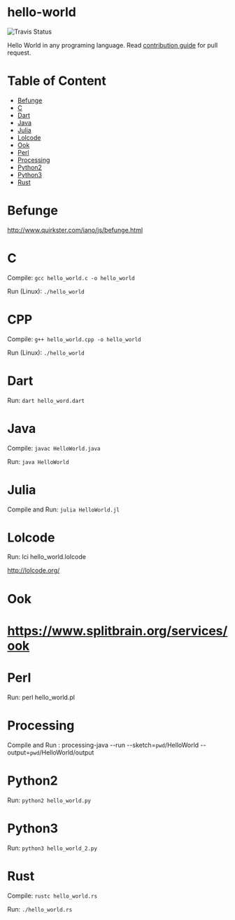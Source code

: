 
# hello-world

![Travis Status](https://www.travis-ci.org/berviantoleo/hello-world.svg?branch=master)

Hello World in any programing language. Read [contribution guide](CONTRIBUTION.md) for pull request.

# Table of Content
* [Befunge](#Befunge)
* [C](#C)
* [Dart](#dart)
* [Java](#Java)
* [Julia](#Julia)
* [Lolcode](#Lolcode)
* [Ook](#Ook)
* [Perl](#Perl)
* [Processing](#Processing)
* [Python2](#Python2)
* [Python3](#Python)
* [Rust](#Rust)


# Befunge

http://www.quirkster.com/iano/js/befunge.html

# C

Compile: `gcc hello_world.c -o hello_world`

Run (Linux): `./hello_world`

# CPP

Compile: `g++ hello_world.cpp -o hello_world`

Run (Linux): `./hello_world`


# Dart

Run: `dart hello_word.dart`

# Java

Compile: `javac HelloWorld.java`

Run: `java HelloWorld`

# Julia

Compile and Run: `julia HelloWorld.jl`

# Lolcode

Run: lci hello_world.lolcode

http://lolcode.org/

# Ook

https://www.splitbrain.org/services/ook
=======

# Perl
Run: perl hello_world.pl

# Processing
Compile and Run : processing-java --run --sketch=`pwd`/HelloWorld --output=`pwd`/HelloWorld/output

# Python2

Run: `python2 hello_world.py`

# Python3

Run: `python3 hello_world_2.py`

# Rust

Compile: `rustc hello_world.rs`

Run: `./hello_world.rs`
